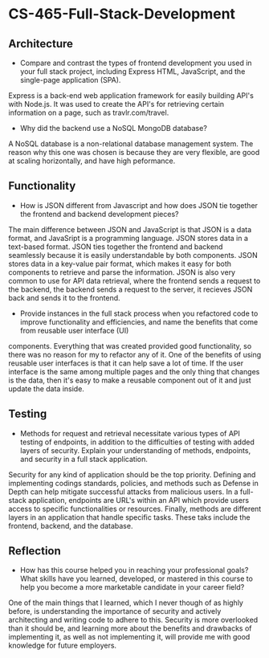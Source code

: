 # CS-465-Full-Stack-Development

## Architecture
* Compare and contrast the types of frontend development you used in your full stack project, including Express HTML, JavaScript, and the single-page application (SPA).

Express is a back-end web application framework for easily building API's with Node.js. It was used to create the API's for retrieving certain information on a page, such as travlr.com/travel. 
* Why did the backend use a NoSQL MongoDB database?

A NoSQL database is a non-relational database management system. The reason why this one was chosen is because they are very flexible, are good at scaling horizontally, and have high peformance. 

## Functionality
* How is JSON different from Javascript and how does JSON tie together the frontend and backend development pieces?

The main difference between JSON and JavaScript is that JSON is a data format, and JavaSript is a programming language. JSON stores data in a text-based format. JSON ties together the frontend and backend seamlessly because it is easily understandable by both components. JSON stores data in a key-value pair format, which makes it easy for both components to retrieve and parse the information. JSON is also very common to use for API data retrieval, where the frontend sends a request to the backend, the backend sends a request to the server, it recieves JSON back and sends it to the frontend.

* Provide instances in the full stack process when you refactored code to improve functionality and efficiencies, and name the benefits that come from reusable user interface (UI)

components. Everything that was created provided good functionality, so there was no reason for my to refactor any of it. One of the benefits of using reusable user interfaces is that it can help save a lot of time. If the user interface is the same among multiple pages and the only thing that changes is the data, then it's easy to make a reusable component out of it and just update the data inside. 

## Testing
* Methods for request and retrieval necessitate various types of API testing of endpoints, in addition to the difficulties of testing with added layers of security. Explain your understanding of methods, endpoints, and security in a full stack application.

Security for any kind of application should be the top priority. Defining and implementing codings standards, policies, and methods such as Defense in Depth can help mitigate successful attacks from malicious users. In a full-stack application, endpoints are URL's within an API which provide users access to specific functionalities or resources. Finally, methods are different layers in an application that handle specific tasks. These taks include the frontend, backend, and the database.

## Reflection
* How has this course helped you in reaching your professional goals? What skills have you learned, developed, or mastered in this course to help you become a more marketable candidate in your career field?

One of the main things that I learned, which I never though of as highly before, is understanding the importance of security and actively architecting and writing code to adhere to this. Security is more overlooked than it should be, and learning more about the benefits and drawbacks of implementing it, as well as not implementing it, will provide me with good knowledge for future employers. 

